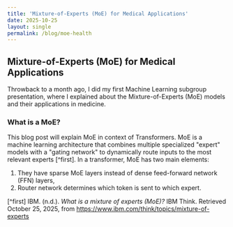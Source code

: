 ```yaml
---
title: 'Mixture-of-Experts (MoE) for Medical Applications'
date: 2025-10-25
layout: single
permalink: /blog/moe-health
---
```


## Mixture-of-Experts (MoE) for Medical Applications

Throwback to a month ago, I did my first Machine Learning subgroup presentation, where I explained about the Mixture-of-Experts (MoE) models and their applications in medicine. 

### What is a MoE?
This blog post will explain MoE in context of Transformers. MoE is a machine learning architecture that combines multiple specialized "expert" models with a "gating network" to dynamically route inputs to the most relevant experts [^first]. In a transformer, MoE has two main elements: 
1. They have sparse MoE layers instead of dense feed-forward network (FFN) layers,
2. Router network determines which token is sent to which expert.


[^first] IBM. (n.d.). *What is a mixture of experts (MoE)?* IBM Think. Retrieved October 25, 2025, from https://www.ibm.com/think/topics/mixture-of-experts